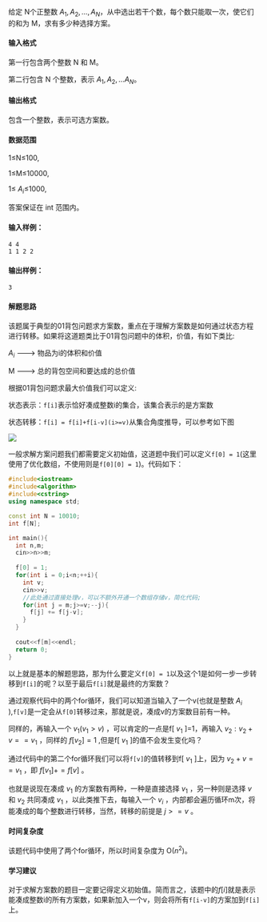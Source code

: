 给定 N个正整数 $A_1,A_2,…,A_N$，从中选出若干个数，每个数只能取一次，使它们的和为 M，求有多少种选择方案。

#### 输入格式

第一行包含两个整数 N 和 M。

第二行包含 N 个整数，表示 $A_1,A_2,…A_N$。

#### 输出格式

包含一个整数，表示可选方案数。

#### 数据范围

1≤N≤100,    

1≤M≤10000,    

1≤ $A_i$≤1000,    

答案保证在 int 范围内。

#### 输入样例：

```
4 4
1 1 2 2
```

#### 输出样例：

```
3
```

#### 解题思路

该题属于典型的01背包问题求方案数，重点在于理解方案数是如何通过状态方程进行转移。如果将这道题类比于01背包问题中的体积，价值，有如下类比:

$A_i$ ---> 物品为i的体积和价值      

M ---> 总的背包空间和要达成的总价值

根据01背包问题求最大价值我们可以定义:     

状态表示：`f[i]`表示恰好凑成整数i的集合，该集合表示的是方案数

状态转移：`f[i] = f[i]+f[i-v](i>=v)`从集合角度推导，可以参考如下图      

![](https://cdn.jsdelivr.net/gh/Tiand1ddd/tuchuang@main/img/202409041800883.jpg)

一般求解方案问题我们都需要定义初始值，这道题中我们可以定义`f[0] = 1`(这里使用了优化数组，不使用则是`f[0][0] = 1`)。代码如下：      

```C++
#include<iostream>
#include<algorithm>
#include<cstring>
using namespace std;

const int N = 10010;
int f[N];

int main(){
  int n,m;
  cin>>n>>m;
  
  f[0] = 1;
  for(int i = 0;i<n;++i){
    int v;
    cin>>v;
    //此处通过直接处理v，可以不额外开通一个数组存储v，简化代码;
    for(int j = m;j>=v;--j){
      f[j] += f[j-v];
    }
  }
  
  cout<<f[m]<<endl;
  return 0;
}
```

以上就是基本的解题思路，那为什么要定义`f[0] = 1`以及这个1是如何一步一步转移到`f[i]`的呢？以至于最后`f[i]`就是最终的方案数？      

通过观察代码中的两个for循环，我们可以知道当输入了一个v(也就是整数 $A_i$ ),`f[v]`是一定会从`f[0]`转移过来，那就是说，凑成v的方案数目前有一种。     

同样的，再输入一个 $v_1(v_1>v)$ ，可以肯定的一点是f[ $v_1$ ]=1，再输入 $v_2 : v_2+v == v_1$ ，同样的 $f[v_2] = 1$ ,但是f[ $v_1$ ]的值不会发生变化吗？         

通过代码中的第二个for循环我们可以将`f[v]`的值转移到f[ $v_1$ ]上，因为 $v_2  +  v ==  v_1$ ，即 $f[v_1] += f[v]$ 。      

也就是说现在凑成 $v_1$ 的方案数有两种，一种是直接选择 $v_1$ ，另一种则是选择 $v$ 和 $v_2$ 共同凑成 $v_1$ ，以此类推下去，每输入一个 $v_i$ ，内部都会遍历循环m次，将能凑成的每个整数进行转移，当然，转移的前提是 $j>=v$ 。        

#### 时间复杂度
该题代码中使用了两个for循环，所以时间复杂度为 O($n^2$)。

#### 学习建议 
对于求解方案数的题目一定要记得定义初始值。简而言之，该题中的$f[i]$就是表示能凑成整数i的所有方案数，如果新加入一个v，则会将所有`f[i-v]`的方案加到`f[i]`上。
